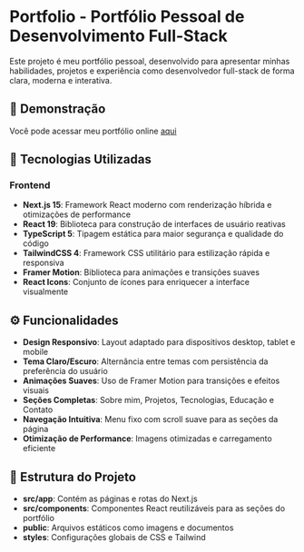 # Portfolio - Portfólio Pessoal de Desenvolvimento Full-Stack

Este projeto é meu portfólio pessoal, desenvolvido para apresentar minhas habilidades, projetos e experiência como desenvolvedor full-stack de forma clara, moderna e interativa.

## 📸 Demonstração
Você pode acessar meu portfólio online [aqui](https://portfolio-theta-ten-joumah1lyf.vercel.app/)

## 🚀 Tecnologias Utilizadas

### Frontend
- **Next.js 15**: Framework React moderno com renderização híbrida e otimizações de performance
- **React 19**: Biblioteca para construção de interfaces de usuário reativas
- **TypeScript 5**: Tipagem estática para maior segurança e qualidade do código
- **TailwindCSS 4**: Framework CSS utilitário para estilização rápida e responsiva
- **Framer Motion**: Biblioteca para animações e transições suaves
- **React Icons**: Conjunto de ícones para enriquecer a interface visualmente

## ⚙️ Funcionalidades

- **Design Responsivo**: Layout adaptado para dispositivos desktop, tablet e mobile
- **Tema Claro/Escuro**: Alternância entre temas com persistência da preferência do usuário
- **Animações Suaves**: Uso de Framer Motion para transições e efeitos visuais
- **Seções Completas**: Sobre mim, Projetos, Tecnologias, Educação e Contato
- **Navegação Intuitiva**: Menu fixo com scroll suave para as seções da página
- **Otimização de Performance**: Imagens otimizadas e carregamento eficiente

## 📂 Estrutura do Projeto

- **src/app**: Contém as páginas e rotas do Next.js
- **src/components**: Componentes React reutilizáveis para as seções do portfólio
- **public**: Arquivos estáticos como imagens e documentos
- **styles**: Configurações globais de CSS e Tailwind
